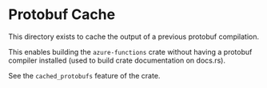 # Protobuf Cache

This directory exists to cache the output of a previous protobuf compilation.

This enables building the `azure-functions` crate without having a protobuf compiler installed (used to build crate documentation on docs.rs).

See the `cached_protobufs` feature of the crate.
